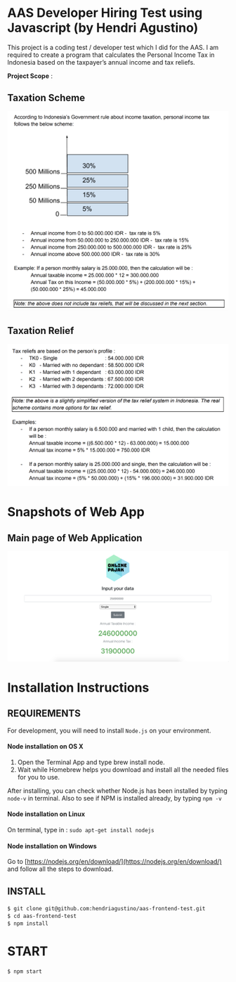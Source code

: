 # AAS Developer Hiring Test using Javascript (by Hendri Agustino)

This project is a coding test / developer test which I did for the AAS. I am required to create a program that calculates the Personal Income Tax in Indonesia based on the taxpayer’s annual income and tax reliefs.

**Project Scope** :
## Taxation Scheme
![taxationScheme.png](images/taxationScheme.png)

## Taxation Relief
![taxRelief.png](images/taxRelief.png)

# Snapshots of Web App 
## Main page of Web Application
![main.png](images/main.png)

# Installation Instructions
## REQUIREMENTS

For development, you will need to install `Node.js` on your environment.

#### Node installation on OS X

1. Open the Terminal App and type brew install node.
2. Wait while Homebrew helps you download and install all the needed files for you to use.

After installing, you can check whether Node.js has been installed by typing `node-v` in terminal. Also to see if NPM is installed already, by typing `npm -v`

#### Node installation on Linux

On terminal, type in : 
`sudo apt-get install nodejs`

#### Node installation on Windows 

Go to [https://nodejs.org/en/download/](https://nodejs.org/en/download/) and follow all the steps to download.

## INSTALL

`$ git clone git@github.com:hendriagustino/aas-frontend-test.git`<br>
`$ cd aas-frontend-test`<br>
`$ npm install`

# START 

`$ npm start`
